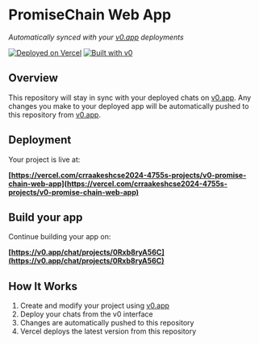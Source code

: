 # PromiseChain Web App

*Automatically synced with your [v0.app](https://v0.app) deployments*

[![Deployed on Vercel](https://img.shields.io/badge/Deployed%20on-Vercel-black?style=for-the-badge&logo=vercel)](https://vercel.com/crraakeshcse2024-4755s-projects/v0-promise-chain-web-app)
[![Built with v0](https://img.shields.io/badge/Built%20with-v0.app-black?style=for-the-badge)](https://v0.app/chat/projects/0Rxb8ryA56C)

## Overview

This repository will stay in sync with your deployed chats on [v0.app](https://v0.app).
Any changes you make to your deployed app will be automatically pushed to this repository from [v0.app](https://v0.app).

## Deployment

Your project is live at:

**[https://vercel.com/crraakeshcse2024-4755s-projects/v0-promise-chain-web-app](https://vercel.com/crraakeshcse2024-4755s-projects/v0-promise-chain-web-app)**

## Build your app

Continue building your app on:

**[https://v0.app/chat/projects/0Rxb8ryA56C](https://v0.app/chat/projects/0Rxb8ryA56C)**

## How It Works

1. Create and modify your project using [v0.app](https://v0.app)
2. Deploy your chats from the v0 interface
3. Changes are automatically pushed to this repository
4. Vercel deploys the latest version from this repository